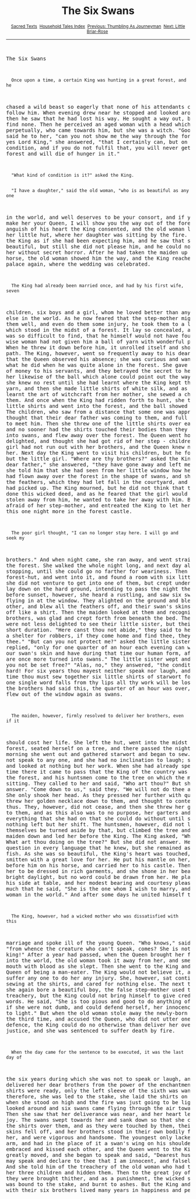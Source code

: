 <body>
 <center><h1>The Six Swans</h1></center>
 <center><small><a href="../../index.htm">Sacred Texts</a> 
 <a href="index.htm">Household Tales Index</a> 
 <a href="ht18.htm">Previous: Thumbling As Journeyman</a> 
 <a href="ht20.htm">Next: Little Briar-Rose</a> 
 </small></center><hr><pre>
 
 
 The Six Swans
 
 
      Once upon a time, a certain King was hunting in a great forest, and he
 chased a wild beast so eagerly that none of his attendants could follow him.
 When evening drew near he stopped and looked around him, and then he saw that
 he had lost his way. He sought a way out, but could find none. Then he
 perceived an aged woman with a head which nodded perpetually, who came towards
 him, but she was a witch. "Good woman," said he to her, "can you not show me
 the way through the forest?" "Oh, yes Lord King," she answered, "that I
 certainly can, but on one condition, and if you do not fulfil that, you will
 never get out of the forest and will die of hunger in it."
 
 
      "What kind of condition is it?" asked the King.
 
 
      "I have a daughter," said the old woman, "who is as beautiful as any one
 in the world, and well deserves to be your consort, and if you will make her
 your Queen, I will show you the way out of the forest." In the anguish of his
 heart the King consented, and the old woman led him to her little hut, where
 her daughter was sitting by the fire. She received the King as if she had been
 expecting him, and he saw that she was very beautiful, but still she did not
 please him, and he could not look at her without secret horror. After he had
 taken the maiden up on his horse, the old woman showed him the way, and the
 King reached his royal palace again, where the wedding was celebrated.
 
 
      The King had already been married once, and had by his first wife, seven
 children, six boys and a girl, whom he loved better than anything else in the
 world. As he now feared that the step-mother might not treat them well, and
 even do them some injury, he took them to a lonely castle which stood in the
 midst of a forest. It lay so concealed, and the way was so difficult to find,
 that he himself would not have found it, if a wise woman had not given him a
 ball of yarn with wonderful properties. When he threw it down before him, it
 unrolled itself and showed him his path. The King, however, went so frequently
 away to his dear children that the Queen observed his absence; she was curious
 and wanted to know what he did when he was quite alone in the forest. She gave
 a great deal of money to his servants, and they betrayed the secret to her,
 and told her likewise of the ball which alone could point out the way. And now
 she knew no rest until she had learnt where the King kept the ball of yarn,
 and then she made little shirts of white silk, and as she had learnt the art
 of witchcraft from her mother, she sewed a charm inside them. And once when
 the King had ridden forth to hunt, she took the little shirts and went into
 the forest, and the ball showed her the way. The children, who saw from a
 distance that some one was approaching, thought that their dear father was
 coming to them, and full of joy, ran to meet him. Then she threw one of the
 little shirts over each of them, and no sooner had the shirts touched their
 bodies than they were changed into swans, and flew away over the forest. The
 Queen went home quite delighted, and thought she had got rid of her step -
 children, but the girl had not run out with her brothers, and the Queen knew
 nothing about her. Next day the King went to visit his children, but he found
 no one but the little girl. "Where are thy brothers?" asked the King. "Alas,
 dear father," she answered, "they have gone away and left me alone!" and she
 told him that she had seen from her little window how her brothers had flown
 away over the forest in the shape of swans, and she showed him the feathers,
 which they had let fall in the courtyard, and which she had picked up. The
 King mourned, but he did not think that the Queen had done this wicked deed,
 and as he feared that the girl would also be stolen away from him, he wanted
 to take her away with him. But she was afraid of her step-mother, and
 entreated the King to let her stay just this one night more in the forest
 castle.
 
 
      The poor girl thought, "I can no longer stay here. I will go and seek my
 brothers." And when night came, she ran away, and went straight into the
 forest. She walked the whole night long, and next day also without stopping,
 until she could go no farther for weariness. Then she saw a forest-hut, and
 went into it, and found a room with six little beds, but she did not venture
 to get into one of them, but crept under one, and lay down on the hard ground,
 intending to pass the night there. Just before sunset, however, she heard a
 rustling, and saw six swans come flying in at the window. They alighted on the
 ground and blew at each other, and blew all the feathers off, and their swan's
 skins stripped off like a shirt. Then the maiden looked at them and recognized
 her brothers, was glad and crept forth from beneath the bed. The brothers were
 not less delighted to see their little sister, but their joy was of short
 duration. "Here canst thou not abide," they said to her. "This is a shelter
 for robbers, if they come home and find thee, they will kill thee." "But can
 you not protect me?" asked the little sister. "No," they replied, "only for
 one quarter of an hour each evening can we lay aside our swan's skin and have
 during that time our human form, after that, we are once more turned into
 swans." The little sister wept and said, "Can you not be set free?" "Alas,
 no," they answered, "the conditions are too hard! For six years thou mayest
 neither speak nor laugh, and in that time thou must sew together six little
 shirts of starwort for us. And if one single word falls from thy lips all thy
 work will be lost." And when the brothers had said this, the quarter of an
 hour was over, and they flew out of the window again as swans.
 
 
      The maiden, however, firmly resolved to deliver her brothers, even if it
 should cost her life. She left the hut, went into the midst of the forest,
 seated herself on a tree, and there passed the night. Next morning she went
 out and gathered starwort and began to sew. She could not speak to any one,
 and she had no inclination to laugh; she sat there and looked at nothing but
 her work. When she had already spent a long time there it came to pass that
 the King of the country was hunting in the forest, and his huntsmen come to
 the tree on which the maiden was sitting. They called to her and said, "Who
 art thou?" But she made no answer. "Come down to us," said they. "We will not
 do thee any harm." She only shook her head. As they pressed her further with
 questions she threw her golden necklace down to them, and thought to content
 them thus. They, however, did not cease, and then she threw her girdle down to
 them, and as this also was to no purpose, her garters and by degrees
 everything that she had on that she could do without until she had nothing
 left but her shift. The huntsmen, however, did not let themselves be turned
 aside by that, but climbed the tree and fetched the maiden down and led her
 before the King. The King asked, "Who art thou? What art thou doing on the
 tree?" But she did not answer. He put the question in every language that he
 knew, but she remained as mute as a fish. As she was so beautiful, the King's
 heart was touched, and he was smitten with a great love for her. He put his
 mantle on her, took her before him on his horse, and carried her to his
 castle. Then he caused her to be dressed in rich garments, and she shone in
 her beauty like bright daylight, but no word could be drawn from her. He
 placed her by his side at table, and her modest bearing and courtesy pleased
 him so much that he said, "She is the one whom I wish to marry, and no other
 woman in the world." And after some days he united himself to her.
 
 
      The King, however, had a wicked mother who was dissatisfied with this
 marriage and spoke ill of the young Queen. "Who knows," said she, "from whence
 the creature who can't speak, comes? She is not worthy of a king!" After a
 year had passed, when the Queen brought her first child into the world, the
 old woman took it away from her, and smeared her mouth with blood as she
 slept. Then she went to the King and accused the Queen of being a man-eater.
 The King would not believe it, and would not suffer any one to do her any
 injury. She, however, sat continually sewing at the shirts, and cared for
 nothing else. The next time, when she again bore a beautiful boy, the false
 step-mother used the same treachery, but the King could not bring himself to
 give credit to her words. He said, "She is too pious and good to do anything
 of that kind; if she were not dumb, and could defend herself, her innocence
 would come to light." But when the old woman stole away the newly-born child
 for the third time, and accused the Queen, who did not utter one word of
 defence, the King could do no otherwise than deliver her over to justice, and
 she was sentenced to suffer death by fire.
 
 
      When the day came for the sentence to be executed, it was the last day of
 the six years during which she was not to speak or laugh, and she had
 delivered her dear brothers from the power of the enchantment. The six shirts
 were ready, only the left sleeve of the sixth was wanting. When, therefore,
 she was led to the stake, she laid the shirts on her arm, and when she stood
 on high and the fire was just going to be lighted, she looked around and six
 swans came flying through the air towards her. Then she saw that her
 deliverance was near, and her heart leapt with joy. The swans swept towards
 her and sank down so that she could throw the shirts over them, and as they
 were touched by them, their swan's skins fell off, and her brothers stood in
 their own bodily form before her, and were vigorous and handsome. The youngest
 only lacked his left arm, and had in the place of it a swan's wing on his
 shoulder. They embraced and kissed each other, and the Queen went to the King,
 who was greatly moved, and she began to speak and said, "Dearest husband, now
 I may speak and declare to thee that I am innocent, and falsely accused." And
 she told him of the treachery of the old woman who had taken away her three
 children and hidden them. Then to the great joy of the King they were brought
 thither, and as a punishment, the wicked step-mother was bound to the stake,
 and burnt to ashes. But the King and the Queen with their six brothers lived
 many years in happiness and peace.
 
 
 </pre>
 </body>
